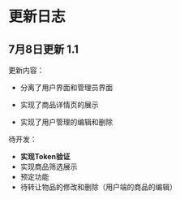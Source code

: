 # 更新日志



## 7月8日更新 1.1

更新内容：

- 分离了用户界面和管理员界面

- 实现了商品详情页的展示

- 实现了用户管理的编辑和删除



待开发：

- **实现Token验证**
- 实现商品筛选展示
- 预定功能
- 待转让物品的修改和删除（用户端的商品的编辑）
